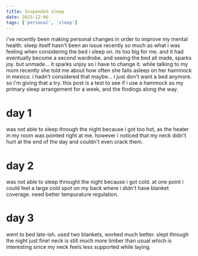 ```yaml
---
title: Suspended sleep
date: 2023-12-06
tags: ['personal', 'sleep']
---
```


i've recently been making personal changes in order to improve my mental health. sleep itself hasn't been an issue recently so much as what i was feeling when considering the bed i sleep on. <!-- excerpt-end --> its too big for me. and it had eventually become a second wardrobe. and seeing the bed all made, sparks joy. but unmade... it sparks unjoy so i have to change it. while talking to my mom recently she told me about how often she falls asleep on her hammock in mexico. i hadn't considered that maybe... i just don't want a bed anymore. so i'm giving that a try. this post is a test to see if i use a hammock as my primary sleep arrangement for a week, and the findings along the way.

# day 1

was not able to sleep through the night because i got too hot, as the heater in my room was pointed right at me. however i noticed that my neck didn't hurt at the end of the day and couldn't even crack them.

# day 2

was not able to sleep throught the night because i got cold. at one point i could feel a large cold spot on my back where i didn't have blanket coverage. need better tempurature regulation.

# day 3

went to bed late-ish. used two blankets, worked much better. slept through the night just fine! neck is still much more limber than usual which is interesting since my neck feels less supported while laying.
